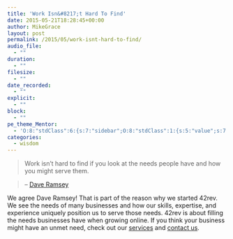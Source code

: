 ```yaml
---
title: 'Work Isn&#8217;t Hard To Find'
date: 2015-05-21T18:28:45+00:00
author: MikeGrace
layout: post
permalink: /2015/05/work-isnt-hard-to-find/
audio_file:
  - ""
duration:
  - ""
filesize:
  - ""
date_recorded:
  - ""
explicit:
  - ""
block:
  - ""
pe_theme_Mentor:
  - 'O:8:"stdClass":6:{s:7:"sidebar";O:8:"stdClass":1:{s:5:"value";s:7:"default";}s:6:"footer";O:8:"stdClass":1:{s:5:"value";s:6:"footer";}s:7:"gallery";O:8:"stdClass":5:{s:2:"id";s:3:"114";s:4:"type";s:10:"thumbnails";s:5:"title";s:7:"gallery";s:6:"custom";s:0:"";s:5:"delay";s:1:"0";}s:5:"image";O:8:"stdClass":1:{s:5:"scale";s:4:"fill";}s:5:"video";O:8:"stdClass":1:{s:2:"id";s:2:"-1";}s:5:"quote";O:8:"stdClass":2:{s:4:"text";s:117:""Lorem ipsum dolor sit amet, <a href="#">consectetuer adipiscing elit</a>, donec odio. Quisque volutpat mattis eros."";s:4:"sign";s:18:"John Dough, Client";}}'
categories:
  - wisdom
---
```

> Work isn&#8217;t hard to find if you look at the needs people have and how you might serve them.
  
> &#8211; [Dave Ramsey](http://www.daveramsey.com/store/prodentre.html?ictid=elbookpg)

We agree Dave Ramsey! That is part of the reason why we started 42rev. We see the needs of many businesses and how our skills, expertise, and experience uniquely position us to serve those needs. 42rev is about filling the needs businesses have when growing online. If you think your business might have an unmet need, check out our [services](https://www.42rev.com/services/) and [contact us](https://www.42rev.com/contact/).
